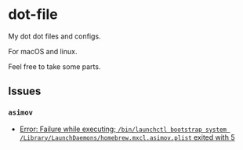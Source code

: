 # dot-file

My dot dot files and configs.

For macOS and linux.

Feel free to take some parts.

## Issues

### `asimov`

- [Error: Failure while executing; `/bin/launchctl bootstrap system /Library/LaunchDaemons/homebrew.mxcl.asimov.plist` exited with 5](https://github.com/stevegrunwell/asimov/issues/96)
